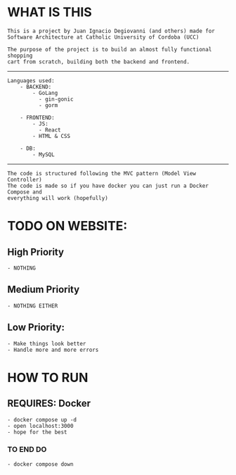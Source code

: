 # WHAT IS THIS

	This is a project by Juan Ignacio Degiovanni (and others) made for
	Software Architecture at Catholic University of Cordoba (UCC)

	The purpose of the project is to build an almost fully functional shopping
	cart from scratch, building both the backend and frontend.
---
	Languages used:
	  	- BACKEND:
			- GoLang
			  - gin-gonic
			  - gorm

		- FRONTEND:
			- JS:
			  - React
			- HTML & CSS

		- DB:
			- MySQL
---
	The code is structured following the MVC pattern (Model View Controller)
	The code is made so if you have docker you can just run a Docker Compose and
	everything will work (hopefully)

# TODO ON WEBSITE:

## High Priority
	- NOTHING
	
## Medium Priority
	- NOTHING EITHER

## Low Priority:

	- Make things look better
	- Handle more and more errors



# HOW TO RUN

## REQUIRES: Docker
	- docker compose up -d
	- open localhost:3000
	- hope for the best

### TO END DO
	- docker compose down
